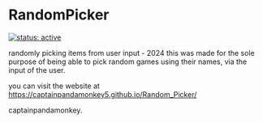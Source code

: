 # RandomPicker
[![status: active](https://opensource.twitter.dev/status/active.svg)](https://opensource.twitter.dev/status/#active)

randomly picking items from user input - 2024
this was made for the sole purpose of being able to pick random games using their names,
via the input of the user.

you can visit the website at https://captainpandamonkey5.github.io/Random_Picker/

captainpandamonkey.